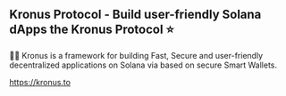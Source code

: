 ## Kronus Protocol - Build user-friendly Solana dApps the Kronus Protocol ⭐️

🙋‍♀️ Kronus is a framework for building Fast, Secure and user-friendly decentralized applications on Solana via based on secure Smart Wallets.

https://kronus.to
